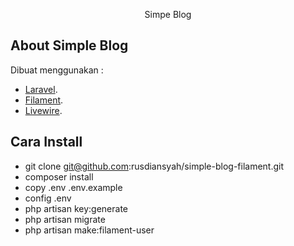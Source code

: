 <p align="center">Simpe Blog</p>


## About Simple Blog

Dibuat menggunakan :
- [Laravel](https://laravel.com).
- [Filament](https://filamentphp.com/docs/3.x/forms/installation).
- [Livewire](https://livewire.laravel.com/).

## Cara Install

- git clone git@github.com:rusdiansyah/simple-blog-filament.git
- composer install
- copy .env .env.example
- config .env
- php artisan key:generate
- php artisan migrate
- php artisan make:filament-user

